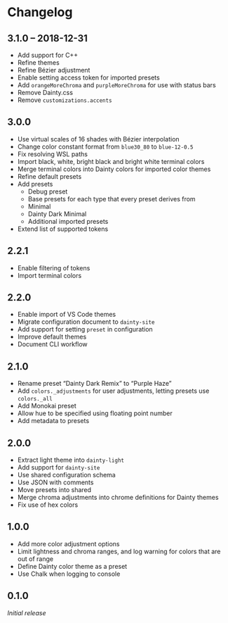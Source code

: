 # Changelog

## 3.1.0 – 2018-12-31

- Add support for C++
- Refine themes
- Refine Bézier adjustment
- Enable setting access token for imported presets
- Add `orangeMoreChroma` and `purpleMoreChroma` for use with status bars
- Remove Dainty.css
- Remove `customizations.accents`

## 3.0.0

- Use virtual scales of 16 shades with Bézier interpolation
- Change color constant format from `blue30_80` to `blue-12-0.5`
- Fix resolving WSL paths
- Import black, white, bright black and bright white terminal colors
- Merge terminal colors into Dainty colors for imported color themes
- Refine default presets
- Add presets
  - Debug preset
  - Base presets for each type that every preset derives from
  - Minimal
  - Dainty Dark Minimal
  - Additional imported presets
- Extend list of supported tokens

## 2.2.1

- Enable filtering of tokens
- Import terminal colors

## 2.2.0

- Enable import of VS Code themes
- Migrate configuration document to `dainty-site`
- Add support for setting `preset` in configuration
- Improve default themes
- Document CLI workflow

## 2.1.0

- Rename preset “Dainty Dark Remix” to “Purple Haze”
- Add `colors._adjustments` for user adjustments, letting presets use `colors._all`
- Add Monokai preset
- Allow hue to be specified using floating point number
- Add metadata to presets

## 2.0.0

- Extract light theme into `dainty-light`
- Add support for `dainty-site`
- Use shared configuration schema
- Use JSON with comments
- Move presets into shared
- Merge chroma adjustments into chrome definitions for Dainty themes
- Fix use of hex colors

## 1.0.0

- Add more color adjustment options
- Limit lightness and chroma ranges, and log warning for colors that are out of range
- Define Dainty color theme as a preset
- Use Chalk when logging to console

## 0.1.0

_Initial release_
